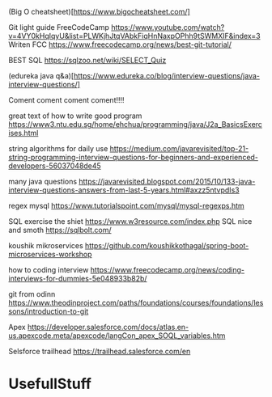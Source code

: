 (Big O cheatsheet)[https://www.bigocheatsheet.com/]

Git light guide FreeCodeCamp https://www.youtube.com/watch?v=4VY0kHqIqyU&list=PLWKjhJtqVAbkFiqHnNaxpOPhh9tSWMXIF&index=3
Writen FCC https://www.freecodecamp.org/news/best-git-tutorial/

BEST SQL https://sqlzoo.net/wiki/SELECT_Quiz

(edureka java q&a)[https://www.edureka.co/blog/interview-questions/java-interview-questions/]

Coment coment coment coment!!!!

great text of how to write good program https://www3.ntu.edu.sg/home/ehchua/programming/java/J2a_BasicsExercises.html

string algorithms for daily use https://medium.com/javarevisited/top-21-string-programming-interview-questions-for-beginners-and-experienced-developers-56037048de45

many java questions https://javarevisited.blogspot.com/2015/10/133-java-interview-questions-answers-from-last-5-years.html#axzz5ntvpdIs3

regex mysql https://www.tutorialspoint.com/mysql/mysql-regexps.htm

SQL exercise the shiet https://www.w3resource.com/index.php
SQL nice and smoth https://sqlbolt.com/

koushik mikroservices https://github.com/koushikkothagal/spring-boot-microservices-workshop

how to coding interview https://www.freecodecamp.org/news/coding-interviews-for-dummies-5e048933b82b/

git from odinn https://www.theodinproject.com/paths/foundations/courses/foundations/lessons/introduction-to-git


Apex https://developer.salesforce.com/docs/atlas.en-us.apexcode.meta/apexcode/langCon_apex_SOQL_variables.htm

Selsforce trailhead https://trailhead.salesforce.com/en

# UsefullStuff
